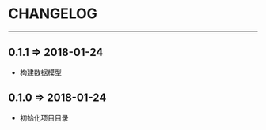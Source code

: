 # CHANGELOG
----

## 0.1.1           =>     2018-01-24

- 构建数据模型

## 0.1.0           =>     2018-01-24

- 初始化项目目录